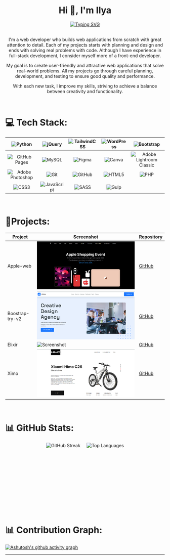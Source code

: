 <h1 align="center">Hi 👋, I'm Ilya</h1>
<div align="center">
  <a href="https://git.io/typing-svg"><img src="https://readme-typing-svg.demolab.com?font=Fira+Code&size=40&pause=1000&color=F7F7F7&center=true&vCenter=true&random=false&width=450&lines=Web+developer;FullStack+Developer" alt="Typing SVG" /></a>
</div>

<br>

<div align="center">
  <p>I'm a web developer who builds web applications from scratch with great attention to detail. Each of my projects starts with planning and design and ends with solving real problems with code. Although I have experience in full-stack development, I consider myself more of a front-end developer.</p>
  <p>My goal is to create user-friendly and attractive web applications that solve real-world problems. All my projects go through careful planning, development, and testing to ensure good quality and performance.</p>
  <p>With each new task, I improve my skills, striving to achieve a balance between creativity and functionality.</p>
</div>

<br>

# 💻 Tech Stack:
<div align="center">

| ![Python](https://img.shields.io/badge/-Python-3670A0?style=for-the-badge&logo=python&logoColor=ffdd54) | ![jQuery](https://img.shields.io/badge/-jQuery-0769AD?style=for-the-badge&logo=jquery&logoColor=white) | ![TailwindCSS](https://img.shields.io/badge/-TailwindCSS-38B2AC?style=for-the-badge&logo=tailwind-css&logoColor=white) | ![WordPress](https://img.shields.io/badge/-WordPress-21759B?style=for-the-badge&logo=WordPress&logoColor=white) | ![Bootstrap](https://img.shields.io/badge/-Bootstrap-563D7C?style=for-the-badge&logo=bootstrap&logoColor=white) |
| :---: | :---: | :---: | :---: | :---: |
| ![GitHub Pages](https://img.shields.io/badge/-GitHub%20Pages-181717?style=for-the-badge&logo=github&logoColor=white) | ![MySQL](https://img.shields.io/badge/-MySQL-4479A1?style=for-the-badge&logo=mysql&logoColor=white) | ![Figma](https://img.shields.io/badge/-Figma-F24E1E?style=for-the-badge&logo=figma&logoColor=white) | ![Canva](https://img.shields.io/badge/-Canva-00C4CC?style=for-the-badge&logo=Canva&logoColor=white) | ![Adobe Lightroom Classic](https://img.shields.io/badge/-Lightroom%20Classic-31A8FF?style=for-the-badge&logo=Adobe%20Lightroom%20Classic&logoColor=white) |
| ![Adobe Photoshop](https://img.shields.io/badge/-Photoshop-31A8FF?style=for-the-badge&logo=adobe%20photoshop&logoColor=white) | ![Git](https://img.shields.io/badge/-Git-F05032?style=for-the-badge&logo=git&logoColor=white) | ![GitHub](https://img.shields.io/badge/-GitHub-181717?style=for-the-badge&logo=github&logoColor=white) | ![HTML5](https://img.shields.io/badge/-HTML5-E34F26?style=for-the-badge&logo=html5&logoColor=white) | ![PHP](https://img.shields.io/badge/-PHP-777BB4?style=for-the-badge&logo=php&logoColor=white) |
| ![CSS3](https://img.shields.io/badge/-CSS3-1572B6?style=for-the-badge&logo=css3&logoColor=white) | ![JavaScript](https://img.shields.io/badge/-JavaScript-F7DF1E?style=for-the-badge&logo=javascript&logoColor=black) | ![SASS](https://img.shields.io/badge/-SASS-CC6699?style=for-the-badge&logo=sass&logoColor=white) | ![Gulp](https://img.shields.io/badge/-Gulp-CF4647?style=for-the-badge&logo=gulp&logoColor=white) |

</div>

<br>

# 🌟Projects:

| Project | Screenshot | Repository |
| --- | --- | --- |
| Apple-web | ![Screenshot](https://github.com/Sabevvam/Apple-web/blob/a3447e372c5d2ee3d445612bfbf17345c3cce7e7/img/1.png) | [GitHub](https://github.com/Sabevvam/Apple-web) |
| Boostrap-try-v2 | ![Screenshot](https://github.com/Sabevvam/Boostrap-try-v2/blob/84768f3191b1639828e1ee3b902d9861ed9901ca/Uidex/assets/images/2.png) | [GitHub](https://github.com/Sabevvam/Boostrap-try-v2) |
| Elixir | ![Screenshot](https://github.com/Sabevvam/Elixir/blob/f37d43fab8f855af7186be850106df3e9ccadd16/assets/images/3.1.png) | [GitHub](https://github.com/Sabevvam/Elixir) |
| Ximo | ![Screenshot](https://github.com/Sabevvam/Sabevvam/blob/41b0f2e1a44cabd260d71722765075e16cae43ae/4.png) | [GitHub](#) |

<br>

# 📊 GitHub Stats:

<div align="center">
  <div style="display: flex; justify-content: center;">
      <img src="https://github-readme-streak-stats.herokuapp.com/?user=Sabevvam&theme=tokyonight&hide_border=false" alt="GitHub Streak" style="height: 200px; margin-right: 10px;">
      <img src="https://github-readme-stats.vercel.app/api/top-langs/?username=Sabevvam&theme=tokyonight&hide_border=false&include_all_commits=true&count_private=true&layout=compact" alt="Top Languages" style="height: 200px; margin-left: 10px;">
  </div>
</div>

<br>

# 📊 Contribution Graph:
<p dir="auto"><a href="https://github.com/ashutosh00710/github-readme-activity-graph"><img src="https://github-readme-activity-graph.vercel.app/graph?username=Sabevvam&amp;bg_color=282a35&amp;color=ffffff&amp;line=ec7696&amp;point=ffffff&amp;area=true&amp;hide_border=true" alt="Ashutosh's github activity graph" style="max-width: 100%;"></a></p>

---


<!-- Proudly created with GPRM ( https://gprm.itsvg.in ) -->
